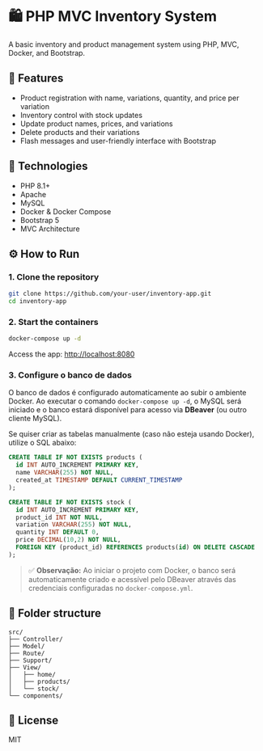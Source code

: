 # 🛍️ PHP MVC Inventory System

A basic inventory and product management system using PHP, MVC, Docker, and Bootstrap.

## 🚀 Features

- Product registration with name, variations, quantity, and price per variation
- Inventory control with stock updates
- Update product names, prices, and variations
- Delete products and their variations
- Flash messages and user-friendly interface with Bootstrap

## 🧰 Technologies

- PHP 8.1+
- Apache
- MySQL
- Docker & Docker Compose
- Bootstrap 5
- MVC Architecture

## ⚙️ How to Run

### 1. Clone the repository

```bash
git clone https://github.com/your-user/inventory-app.git
cd inventory-app
```

### 2. Start the containers

```bash
docker-compose up -d
```

Access the app: [http://localhost:8080](http://localhost:8080)

### 3. Configure o banco de dados

O banco de dados é configurado automaticamente ao subir o ambiente Docker. Ao executar o comando `docker-compose up -d`, o MySQL será iniciado e o banco estará disponível para acesso via **DBeaver** (ou outro cliente MySQL).

Se quiser criar as tabelas manualmente (caso não esteja usando Docker), utilize o SQL abaixo:

```sql
CREATE TABLE IF NOT EXISTS products (
  id INT AUTO_INCREMENT PRIMARY KEY,
  name VARCHAR(255) NOT NULL,
  created_at TIMESTAMP DEFAULT CURRENT_TIMESTAMP
);

CREATE TABLE IF NOT EXISTS stock (
  id INT AUTO_INCREMENT PRIMARY KEY,
  product_id INT NOT NULL,
  variation VARCHAR(255) NOT NULL,
  quantity INT DEFAULT 0,
  price DECIMAL(10,2) NOT NULL,
  FOREIGN KEY (product_id) REFERENCES products(id) ON DELETE CASCADE
);
```

> ✅ **Observação:** Ao iniciar o projeto com Docker, o banco será automaticamente criado e acessível pelo DBeaver através das credenciais configuradas no `docker-compose.yml`.

## 📂 Folder structure

```
src/
├── Controller/
├── Model/
├── Route/
├── Support/
├── View/
│   ├── home/
│   ├── products/
│   └── stock/
└── components/
```

## 📄 License

MIT